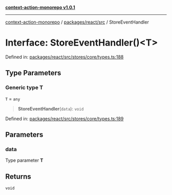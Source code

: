 [**context-action-monorepo v1.0.1**](../../../../README.md)

***

[context-action-monorepo](../../../../README.md) / [packages/react/src](../README.md) / StoreEventHandler

# Interface: StoreEventHandler()\<T\>

Defined in: [packages/react/src/stores/core/types.ts:188](https://github.com/mineclover/context-action/blob/08bf17d6ec1c09cfe0ffb9710189395df90c9772/packages/react/src/stores/core/types.ts#L188)

## Type Parameters

### Generic type T

`T` = `any`

> **StoreEventHandler**(`data`): `void`

Defined in: [packages/react/src/stores/core/types.ts:189](https://github.com/mineclover/context-action/blob/08bf17d6ec1c09cfe0ffb9710189395df90c9772/packages/react/src/stores/core/types.ts#L189)

## Parameters

### data

Type parameter **T**

## Returns

`void`
